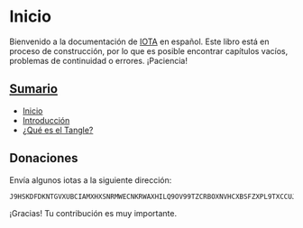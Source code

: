 # Inicio

Bienvenido a la documentación de [IOTA](https://iota.org/) en español. Este libro está en proceso de construcción, por lo que es posible encontrar capítulos vacíos, problemas de continuidad o errores. ¡Paciencia!

## [Sumario](SUMMARY.md)

* [Inicio](README.md)
* [Introducción](intro.md)
* [¿Qué es el Tangle?](tangle.md)

## Donaciones

Envía algunos iotas a la siguiente dirección:

```
J9HSKDFDKNTGVXUBCIAMXHXSNRMWECNKRWAXHILQ9OV99TZCRBOXNVHCXBSFZXPL9TXCCUJVOLZYYWWUYHMRFJL9LB
```

¡Gracias! Tu contribución es muy importante.

